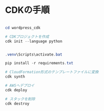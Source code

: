 # CDKの手順

```PowerShell

cd wordpress_cdk

# CDKプロジェクトを作成
cdk init --language python

```

```PowerShell

.venv\Scripts\activate.bat

pip install -r requirements.txt

```

```PowerShell
# CloudFormation形式のテンプレートファイルに変換
cdk synth

# AWSへデプロイ
cdk deploy

# スタックを削除
cdk destroy

```

